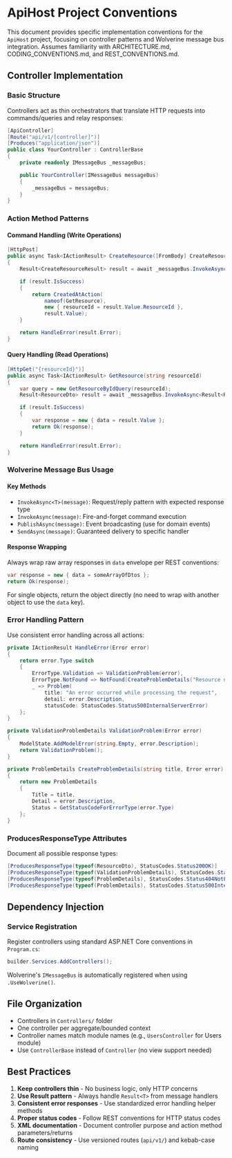 # ApiHost Project Conventions

This document provides specific implementation conventions for the `ApiHost` project, focusing on controller patterns 
and Wolverine message bus integration. Assumes familiarity with ARCHITECTURE.md, CODING_CONVENTIONS.md, and 
REST_CONVENTIONS.md.

## Controller Implementation

### Basic Structure

Controllers act as thin orchestrators that translate HTTP requests into commands/queries and relay responses:

```csharp
[ApiController]
[Route("api/v1/[controller]")]
[Produces("application/json")]
public class YourController : ControllerBase
{
    private readonly IMessageBus _messageBus;

    public YourController(IMessageBus messageBus)
    {
        _messageBus = messageBus;
    }
}
```

### Action Method Patterns

#### Command Handling (Write Operations)
```csharp
[HttpPost]
public async Task<IActionResult> CreateResource([FromBody] CreateResourceCommand command)
{
    Result<CreateResourceResult> result = await _messageBus.InvokeAsync<Result<CreateResourceResult>>(command);

    if (result.IsSuccess)
    {
        return CreatedAtAction(
            nameof(GetResource),
            new { resourceId = result.Value.ResourceId },
            result.Value);
    }

    return HandleError(result.Error);
}
```

#### Query Handling (Read Operations)
```csharp
[HttpGet("{resourceId}")]
public async Task<IActionResult> GetResource(string resourceId)
{
    var query = new GetResourceByIdQuery(resourceId);
    Result<ResourceDto> result = await _messageBus.InvokeAsync<Result<ResourceDto>>(query);

    if (result.IsSuccess)
    {
        var response = new { data = result.Value };
        return Ok(response);
    }

    return HandleError(result.Error);
}
```

### Wolverine Message Bus Usage

#### Key Methods
- `InvokeAsync<T>(message)`: Request/reply pattern with expected response type
- `InvokeAsync(message)`: Fire-and-forget command execution
- `PublishAsync(message)`: Event broadcasting (use for domain events)
- `SendAsync(message)`: Guaranteed delivery to specific handler

#### Response Wrapping
Always wrap raw array responses in `data` envelope per REST conventions:
```csharp
var response = new { data = someArrayOfDtos };
return Ok(response);
```

For single objects, return the object directly (no need to wrap with another object to use the `data` key).

### Error Handling Pattern

Use consistent error handling across all actions:

```csharp
private IActionResult HandleError(Error error)
{
    return error.Type switch
    {
        ErrorType.Validation => ValidationProblem(error),
        ErrorType.NotFound => NotFound(CreateProblemDetails("Resource not found", error)),
        _ => Problem(
            title: "An error occurred while processing the request",
            detail: error.Description,
            statusCode: StatusCodes.Status500InternalServerError)
    };
}

private ValidationProblemDetails ValidationProblem(Error error)
{
    ModelState.AddModelError(string.Empty, error.Description);
    return ValidationProblem();
}

private ProblemDetails CreateProblemDetails(string title, Error error)
{
    return new ProblemDetails
    {
        Title = title,
        Detail = error.Description,
        Status = GetStatusCodeForErrorType(error.Type)
    };
}
```

### ProducesResponseType Attributes

Document all possible response types:

```csharp
[ProducesResponseType(typeof(ResourceDto), StatusCodes.Status200OK)]
[ProducesResponseType(typeof(ValidationProblemDetails), StatusCodes.Status400BadRequest)]
[ProducesResponseType(typeof(ProblemDetails), StatusCodes.Status404NotFound)]
[ProducesResponseType(typeof(ProblemDetails), StatusCodes.Status500InternalServerError)]
```

## Dependency Injection

### Service Registration
Register controllers using standard ASP.NET Core conventions in `Program.cs`:

```csharp
builder.Services.AddControllers();
```

Wolverine's `IMessageBus` is automatically registered when using `.UseWolverine()`.

## File Organization

- Controllers in `Controllers/` folder
- One controller per aggregate/bounded context
- Controller names match module names (e.g., `UsersController` for Users module)
- Use `ControllerBase` instead of `Controller` (no view support needed)

## Best Practices

1. **Keep controllers thin** - No business logic, only HTTP concerns
2. **Use Result pattern** - Always handle `Result<T>` from message handlers
3. **Consistent error responses** - Use standardized error handling helper methods
4. **Proper status codes** - Follow REST conventions for HTTP status codes
5. **XML documentation** - Document controller purpose and action method parameters/returns
6. **Route consistency** - Use versioned routes (`api/v1/`) and kebab-case naming